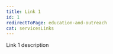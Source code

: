 ```yaml
---
title: Link 1
id: 1
redirectToPage: education-and-outreach
cat: servicesLinks
---
```

Link 1 description